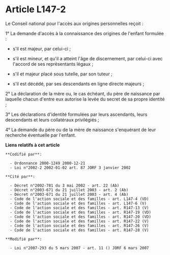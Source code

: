 # Article L147-2

Le Conseil national pour l'accès aux origines personnelles reçoit :

1° La demande d'accès à la connaissance des origines de l'enfant formulée :

- s'il est majeur, par celui-ci ;

- s'il est mineur, et qu'il a atteint l'âge de discernement, par celui-ci avec l'accord de ses représentants légaux ;

- s'il et majeur placé sous tutelle, par son tuteur ;

- s'il est décédé, par ses descendants en ligne directe majeurs ;

2° La déclaration de la mère ou, le cas échéant, du père de naissance par laquelle chacun d'entre eux autorise la levée du
secret de sa propre identité ;

3° Les déclarations d'identité formulées par leurs ascendants, leurs descendants et leurs collatéraux privilégiés ;

4° La demande du père ou de la mère de naissance s'enquérant de leur recherche éventuelle par l'enfant.

**Liens relatifs à cet article**

	**Codifié par**:

	  - Ordonnance 2000-1249 2000-12-21
	  - Loi n°2002-2 2002-01-02 art. 87 JORF 3 janvier 2002

	**Cité par**:

	  - Décret n°2002-781 du 3 mai 2002 - art. 22 (Ab)
	  - Décret n°2003-671 du 21 juillet 2003 - art. 2 (Ab)
	  - Décret n°2003-671 du 21 juillet 2003 - art. 4 (Ab)
	  - Code de l'action sociale et des familles - art. L147-4 (VD)
	  - Code de l'action sociale et des familles - art. L147-6 (V)
	  - Code de l'action sociale et des familles - art. R147-13 (V)
	  - Code de l'action sociale et des familles - art. R147-19 (VD)
	  - Code de l'action sociale et des familles - art. R147-20 (VD)
	  - Code de l'action sociale et des familles - art. R147-22 (V)
	  - Code de l'action sociale et des familles - art. R147-26 (V)
	  - Code de l'action sociale et des familles - art. R147-28 (V)

	**Modifié par**:

	  - Loi n°2007-293 du 5 mars 2007 - art. 11 () JORF 6 mars 2007
